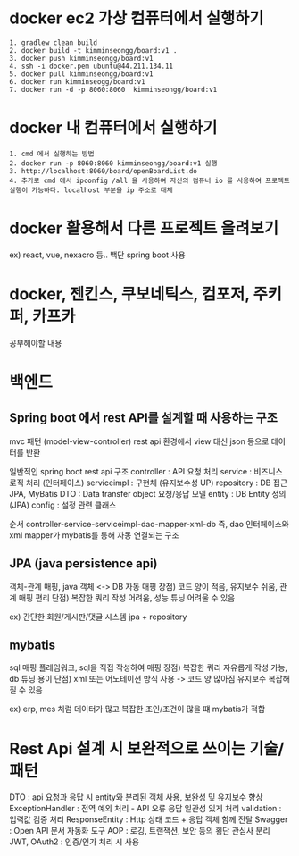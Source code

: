 # docker ec2 가상 컴퓨터에서 실행하기
	1. gradlew clean build
	2. docker build -t kimminseongg/board:v1 .
	3. docker push kimminseongg/board:v1
	4. ssh -i docker.pem ubuntu@44.211.134.11
	5. docker pull kimminseongg/board:v1
	6. docker run kimminseogg/board:v1
	7. docker run -d -p 8060:8060  kimminseongg/board:v1

# docker 내 컴퓨터에서 실행하기
 	1. cmd 에서 실행하는 방법 
  	2. docker run -p 8060:8060 kimminseongg/board:v1 실행
   	3. http://localhost:8060/board/openBoardList.do
    4. 추가로 cmd 에서 ipconfig /all 을 사용하여 자신의 컴퓨너 io 를 사용하여 프로젝트 실행이 가능하다. localhost 부분을 ip 주소로 대체

# docker 활용해서 다른 프로젝트 올려보기
ex) react, vue, nexacro 등..
백단 spring boot 사용

# docker, 젠킨스, 쿠보네틱스, 컴포저, 주키퍼, 카프카
공부해야할 내용

# 백엔드
## Spring boot 에서 rest API를 설계할 때 사용하는 구조 
 mvc 패턴 (model-view-controller) 
 rest api 환경에서 view 대신 json 등으로 데이터를 반환

 일반적인 spring boot rest api 구조 
  controller : API 요청 처리
  service : 비즈니스 로직 처리 (인터페이스)
  serviceimpl : 구현체 (유지보수성 UP)
  repository : DB 접근 JPA, MyBatis
  DTO : Data transfer object 요청/응답 모델
  entity : DB Entity 정의 (JPA)
  config : 설정 관련 클래스

  순서 controller-service-serviceimpl-dao-mapper-xml-db
  즉, dao 인터페이스와 xml mapper가 mybatis를 통해 자동 연결되는 구조

## JPA (java persistence api)
 객체-관계 매핑, java 객체 <-> DB 자동 매핑
 장점) 코드 양이 적음, 유지보수 쉬움, 관계 매핑 편리
 단점) 복잡한 쿼리 작성 어려움, 성능 튜닝 어려울 수 있음

 ex) 간단한 회원/게시판/댓글 시스템 jpa + repository

## mybatis
 sql 매핑 플레임워크, sql을 직접 작성하여 매핑
 장점) 복잡한 쿼리 자유롭게 작성 가능, db 튜닝 용이
 단점) xml 또는 어노테이션 방식 사용 -> 코드 양 많아짐 유지보수 복잡해질 수 있음

 ex) erp, mes 처럼 데이터가 많고 복잡한 조인/조건이 많을 떄 mybatis가 적합

# Rest Api 설계 시 보완적으로 쓰이는 기술/패턴
 DTO : api 요청과 응답 시 entity와 분리된 객체 사용, 보완성 및 유지보수 향상
 ExceptionHandler : 전역 예외 처리 - API 오류 응답 일관성 있게 처리
 validation : 입력값 검증 처리
 ResponseEntity : Http 상태 코드 + 응답 객체 함께 전달
 Swagger : Open API 문서 자동화 도구
 AOP : 로깅, 트랜잭션, 보안 등의 횡단 관심사 분리
 JWT, OAuth2 : 인증/인가 처리 시 사용




  
